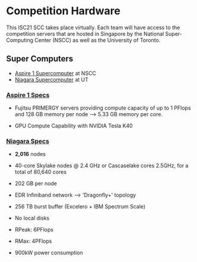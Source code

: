 # Competition Hardware

This ISC21 SCC takes place virtually. Each team will have access to the competition servers that are hosted in Singapore by the National Super-Computing Center (NSCC) as well as the University of Toronto.

## Super Computers
- [Aspire 1 Supercomputer](https://help.nscc.sg/wp-content/uploads/Getting-Started-ASPIRE-1-v1.08-final.pdf) at NSCC
- [Niagara Supercomputer](https://www.scinethpc.ca/niagara/) at UT

### [Aspire 1 Specs][1]

 - Fujitsu PRIMERGY servers providing compute capacity of up to 1 PFlops and 128 GB memory per node --> 5.33 GB memory per core.

 - GPU Compute Capability with NVIDIA Tesla K40

 ### [Niagara Specs][2]

 - <b>2,016</b> nodes
 - 40-core Skylake nodes @ 2.4 GHz or Cascaselake cores 2.5GHz, for a total of 80,640 cores

 - 202 GB per node

 - EDR Infiniband network --> 'Dragonfly+' topology

 - 256 TB burst buffer (Excelero + IBM Spectrum Scale)

 - No local disks

 - RPeak: 6PFlops

 - RMax: 4PFlops

 - 900kW power consumption

<!-- References -->

 [1]:  [https://help.nscc.sg/softwarehardware-information/]

 [2]:  [https://www.scinethpc.ca/niagara/]

